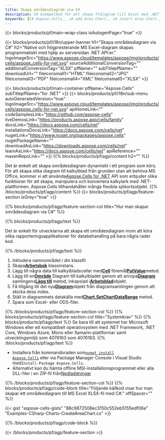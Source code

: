 ```yaml
---
title: Skapa områdesdiagram via C#
description: C# Exempelkod för att skapa Ytdiagram till Excel med .NET Library. Använd den här koden för att skapa ett ytadiagram till MS Excel inom VB.NET, Asp.NET eller någon .NET-baserad applikation.
keywords: [C# Aspose.Cells., c# add Area Chart., c# insert Area Chart., c# create Area Chart]
---
```

{{< blocks/products/pf/main-wrap-class isAutogenPage="true" >}}

{{< blocks/products/pf/i18n/upper-banner h1="Skapa områdesdiagram via C#" h2="Native och högpresterande MS Excel-diagram skapas programmatiskt med hjälp av serversidan .NET API:er." logoImageSrc="https://www.aspose.cloud/templates/aspose/img/products/cells/aspose_cells-for-net.svg" sourceAdditionalConversionTag="" additionalConversionTag="XLSX" pfName="" subTitlepfName="" downloadUrl="" fileiconsmall1="HTML" fileiconsmall2="JPG" fileiconsmall3="PDF" fileiconsmall4="XML" fileiconsmall5="XLSX" >}}

{{< blocks/products/pf/main-container pfName="Aspose.Cells" subTitlepfName="for .NET" >}}
{{< blocks/products/pf/i18n/sub-menu autoGeneratedVersion="true" logoImageSrc="https://www.aspose.cloud/templates/aspose/img/products/cells/aspose_cells-for-net.svg" apiHomeLink="" codeSamplesLink="https://github.com/aspose-cells" liveDemosLink="https://products.aspose.app/cells/family" docsLink="https://docs.aspose.com/cells/net" installationsDocsLink="https://docs.aspose.com/cells/net" nugetLink="https://www.nuget.org/packages/aspose.cells" nugetPackageName="" downloadAsLink="https://downloads.aspose.com/cells/net" learnAsLink="https://docs.aspose.com/cells/net" apiReference="" mavenRepoLink="" >}}
{{% blocks/products/pf/agp/content h2="" %}}

Det är enkelt att skapa områdesdiagram dynamiskt i ett program som körs. För att skapa olika diagram till kalkylblad från grunden utan att behöva MS Office, kommer vi att använda[Aspose.Cells for .NET](https://products.aspose.com/cells/net) API som erbjuder olika funktioner för att skapa, manipulera och konvertera kalkylark med .NET-plattformen. Aspose.Cells tillhandahåller många flexibla sjökortsobjekt.
{{% /blocks/products/pf/agp/content %}}
{{< blocks/products/pf/agp/feature-section isGrey="true" >}}

{{% blocks/products/pf/agp/feature-section-col title="Hur man skapar områdesdiagram via C#" %}}

{{% blocks/products/pf/agp/text %}}

Det är enkelt för utvecklarna att skapa ett områdesdiagram inom att köra olika rapporteringsapplikationer för databehandling på bara några rader kod.

{{% /blocks/products/pf/agp/text %}}

1. Inkludera namnområdet i din klassfil
1.  Skapa[**Arbetsbok**](https://reference.aspose.com/cells/net/aspose.cells/workbook) klassinstans.
1.  Lägg till några data till kalkylbladsceller med[**Cell**](https://reference.aspose.com/cells/net/aspose.cells/cell) föremål[**PutValue**](https://reference.aspose.com/cells/net/aspose.cells/cell/methods/putvalue/index)metod.
1.  Lägg till en[**Område**](https://reference.aspose.com/cells/net/aspose.cells.charts/charttype) Diagram till kalkylbladet genom att anropa[**Diagram**](https://reference.aspose.com/cells/net/aspose.cells.charts/chartcollection) samlingens[**Lägg till**](https://reference.aspose.com/cells/net/aspose.cells.charts/chartcollection/methods/add) metod, inkapslad i[**Arbetsblad**](https://reference.aspose.com/cells/net/aspose.cells/worksheet)objekt.
1.  Få tillgång till det nya[**Diagram**](https://reference.aspose.com/cells/net/aspose.cells.charts/chart)objekt från diagramsamlingen genom att skicka dess index.
1.  Ställ in diagrammets datakälla med[**Chart.SetChartDataRange**](https://https://reference.aspose.com/cells/net/aspose.cells.charts/chart/methods/setchartdatarange) metod.
1. Spara som Excel- eller ODS-filer.

{{% /blocks/products/pf/agp/feature-section-col %}}
{{% blocks/products/pf/agp/feature-section-col title="Systemkrav" %}}
{{% blocks/products/pf/agp/text %}}
Se bara till att systemet har Microsoft Windows eller ett kompatibelt operativsystem med .NET Framework, .NET Core, Windows Azure, Mono eller Xamarin-plattformar samt utvecklingsmiljö som 4076163 som 4076163.
{{% /blocks/products/pf/agp/text %}}
-  Installera från kommandoraden som<code><a href="https://downloads.aspose.com/cells/net">nuget install Aspose.Cells</a></code> eller via Package Manager Console i Visual Studio med<code>Install-Package Aspose.Cells</code>.
-  Alternativt kan du hämta offline MSI-installationsprogrammet eller alla DLL-filer i en ZIP-fil från<a href="https://downloads.aspose.com/cells/net">Nedladdningar</a>

{{% /blocks/products/pf/agp/feature-section-col %}}
{{% blocks/products/pf/agp/code-block title="Följande källkod visar hur man skapar ett områdesdiagram till MS Excel XLSX-fil med C#." offSpacer="" %}}

{{< gist "aspose-cells-gists" "88c9872508ec3150c552eb5155edf06e" "Examples-CSharp-Charts-CreateAreaChart.cs" >}}

{{% /blocks/products/pf/agp/code-block %}}

{{< /blocks/products/pf/agp/feature-section >}}

<!-- aboutfile Starts -->

